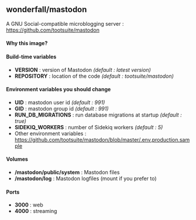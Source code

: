 ## wonderfall/mastodon

A GNU Social-compatible microblogging server : https://github.com/tootsuite/mastodon

#### Why this image?

#### Build-time variables
- **VERSION** : version of Mastodon *(default : latest version)*
- **REPOSITORY** : location of the code *(default : tootsuite/mastodon)*

#### Environment variables you should change
- **UID** : mastodon user id *(default : 991)*
- **GID** : mastodon group id *(default : 991)*
- **RUN_DB_MIGRATIONS** : run database migrations at startup *(default : true)*
- **SIDEKIQ_WORKERS** :  number of Sidekiq workers *(default : 5)*
- Other environment variables : https://github.com/tootsuite/mastodon/blob/master/.env.production.sample

#### Volumes
- **/mastodon/public/system** : Mastodon files
- **/mastodon/log** : Mastodon logfiles (mount if you prefer to)

#### Ports
- **3000** : web
- **4000** : streaming
